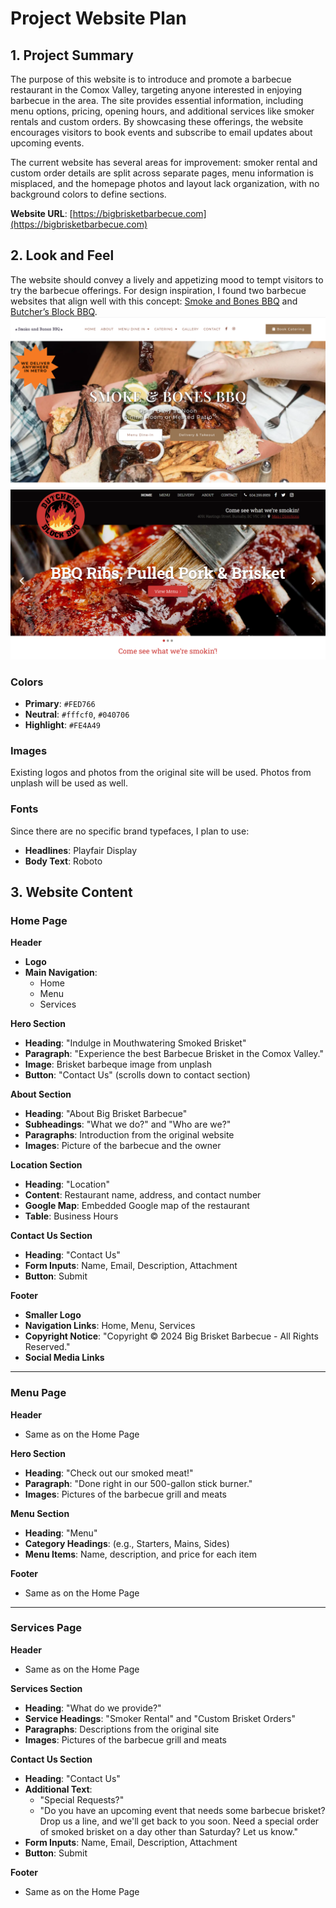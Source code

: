 # Project Website Plan


## 1. Project Summary

The purpose of this website is to introduce and promote a barbecue restaurant in the Comox Valley, targeting anyone interested in enjoying barbecue in the area. The site provides essential information, including menu options, pricing, opening hours, and additional services like smoker rentals and custom orders. By showcasing these offerings, the website encourages visitors to book events and subscribe to email updates about upcoming events.

The current website has several areas for improvement: smoker rental and custom order details are split across separate pages, menu information is misplaced, and the homepage photos and layout lack organization, with no background colors to define sections.

**Website URL**: [https://bigbrisketbarbecue.com](https://bigbrisketbarbecue.com)


## 2. Look and Feel

The website should convey a lively and appetizing mood to tempt visitors to try the barbecue offerings. For design inspiration, 
I found two barbecue websites that align well with this concept: [Smoke and Bones BBQ](https://smokeandbones.ca) and [Butcher’s Block BBQ](http://www.butchersblockbbq.com).
![Alt Smoke and Bones BBQ website](images/example1.png)
![Alt Butcher’s Block BBQ website](images/example2.png)

### Colors
- **Primary**: `#FED766`
- **Neutral**: `#fffcf0`, `#040706`
- **Highlight**: `#FE4A49`

### Images
Existing logos and photos from the original site will be used. Photos from unplash will be used as well.

### Fonts
Since there are no specific brand typefaces, I plan to use:
- **Headlines**: Playfair Display
- **Body Text**: Roboto


## 3. Website Content

### Home Page

**Header**
- **Logo**
- **Main Navigation**:
  - Home
  - Menu
  - Services

**Hero Section**
- **Heading**: "Indulge in Mouthwatering Smoked Brisket"
- **Paragraph**: "Experience the best Barbecue Brisket in the Comox Valley."
- **Image**: Brisket barbeque image from unplash
- **Button**: "Contact Us" (scrolls down to contact section)

**About Section**
- **Heading**: "About Big Brisket Barbecue"
- **Subheadings**: "What we do?" and "Who are we?"
- **Paragraphs**: Introduction from the original website
- **Images**: Picture of the barbecue and the owner

**Location Section**
- **Heading**: "Location"
- **Content**: Restaurant name, address, and contact number
- **Google Map**: Embedded Google map of the restaurant
- **Table**: Business Hours

**Contact Us Section**
- **Heading**: "Contact Us"
- **Form Inputs**: Name, Email, Description, Attachment
- **Button**: Submit

**Footer**
- **Smaller Logo**
- **Navigation Links**: Home, Menu, Services
- **Copyright Notice**: "Copyright © 2024 Big Brisket Barbecue - All Rights Reserved."
- **Social Media Links**

---

### Menu Page

**Header**
- Same as on the Home Page

**Hero Section**
- **Heading**: "Check out our smoked meat!"
- **Paragraph**: "Done right in our 500-gallon stick burner."
- **Images**: Pictures of the barbecue grill and meats

**Menu Section**
- **Heading**: "Menu"
- **Category Headings**: (e.g., Starters, Mains, Sides)
- **Menu Items**: Name, description, and price for each item

**Footer**
- Same as on the Home Page

---

### Services Page

**Header**
- Same as on the Home Page

**Services Section**
- **Heading**: "What do we provide?"
- **Service Headings**: "Smoker Rental" and "Custom Brisket Orders"
- **Paragraphs**: Descriptions from the original site
- **Images**: Pictures of the barbecue grill and meats

**Contact Us Section**
- **Heading**: "Contact Us"
- **Additional Text**:
  - "Special Requests?"
  - "Do you have an upcoming event that needs some barbecue brisket? Drop us a line, and we'll get back to you soon. Need a special order of smoked brisket on a day other than Saturday? Let us know."
- **Form Inputs**: Name, Email, Description, Attachment
- **Button**: Submit

**Footer**
- Same as on the Home Page
